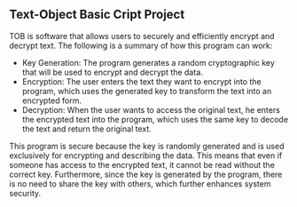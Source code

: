 ## Text-Object Basic Cript Project

TOB is software that allows users to securely and efficiently encrypt and decrypt text. The following is a summary of how this program can work:

- Key Generation: The program generates a random cryptographic key that will be used to encrypt and decrypt the data.
- Encryption: The user enters the text they want to encrypt into the program, which uses the generated key to transform the text into an encrypted form.
- Decryption: When the user wants to access the original text, he enters the encrypted text into the program, which uses the same key to decode the text and return the original text.

This program is secure because the key is randomly generated and is used exclusively for encrypting and describing the data. This means that even if someone has access to the encrypted text, it cannot be read without the correct key. Furthermore, since the key is generated by the program, there is no need to share the key with others, which further enhances system security.
